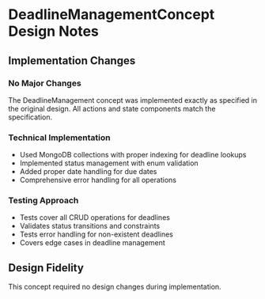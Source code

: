# DeadlineManagementConcept Design Notes

## Implementation Changes

### No Major Changes
The DeadlineManagement concept was implemented exactly as specified in the original design. All actions and state components match the specification.

### Technical Implementation
- Used MongoDB collections with proper indexing for deadline lookups
- Implemented status management with enum validation
- Added proper date handling for due dates
- Comprehensive error handling for all operations

### Testing Approach
- Tests cover all CRUD operations for deadlines
- Validates status transitions and constraints
- Tests error handling for non-existent deadlines
- Covers edge cases in deadline management

## Design Fidelity
This concept required no design changes during implementation.
